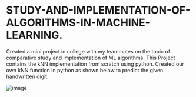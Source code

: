 # STUDY-AND-IMPLEMENTATION-OF-ALGORITHMS-IN-MACHINE-LEARNING.
Created a mini project in college with my teammates on the topic of comparative study and implementation of ML algorithms.
This Project contains the kNN implementation from scratch using python.
Created our own kNN function in python as shown below to predict the given handwritten digit.

![image](https://user-images.githubusercontent.com/59397280/120879096-aa916900-c5de-11eb-983c-2cfde553a737.png)
